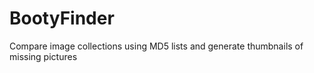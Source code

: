 # BootyFinder
Compare image collections using MD5 lists and generate thumbnails of missing pictures

